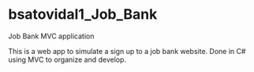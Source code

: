 # bsatovidal1_Job_Bank
Job Bank MVC application

This is a web app to simulate a sign up to a job bank website. Done in C# using MVC to organize and develop.
